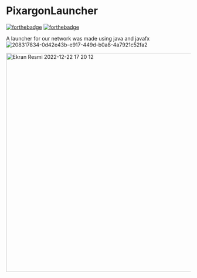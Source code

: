 # PixargonLauncher
[![forthebadge](https://forthebadge.com/images/badges/built-with-love.svg)](https://forthebadge.com)
[![forthebadge](https://forthebadge.com/images/badges/made-with-java.svg)](https://forthebadge.com)

A launcher for our network was made using java and javafx
![208317834-0d42e43b-e917-449d-b0a8-4a7921c52fa2](https://user-images.githubusercontent.com/40887640/216830677-e6dc0814-e26c-475a-9008-84da02072944.png)

<img width="596" alt="Ekran Resmi 2022-12-22 17 20 12" src="https://user-images.githubusercontent.com/40887640/209154302-fb5d57b2-b8e6-4d6c-aece-1eadcd8d0218.png">
